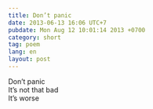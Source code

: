 ```yaml
---
title: Don’t panic
date: 2013-06-13 16:06 UTC+7
pubdate: Mon Aug 12 10:01:14 2013 +0700
category: short
tag: poem
lang: en
layout: post
---
```


Don’t panic  
It’s not that bad  
It’s worse
